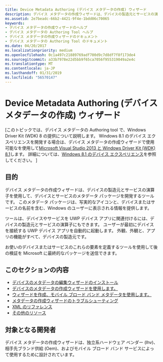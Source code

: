 ```yaml
---
title: Device Metadata Authoring (デバイス メタデータの作成) ウィザード
description: デバイス メタデータの作成ウィザードは、デバイスの製造元とサービスの演算子を使用して、デバイスとサービスのメタデータ パッケージを開発するツールです。
ms.assetid: 2e7beadc-66b2-4421-9f4e-1bdd06c70065
keywords:
- デバイス メタデータの作成ウィザードのヘルプ
- デバイス メタデータの Authoring Tool ヘルプ
- デバイス メタデータの作成ウィザードのドキュメント
- デバイス メタデータの Authoring Tool のドキュメント
ms.date: 04/20/2017
ms.localizationpriority: medium
ms.openlocfilehash: 0c1a497c21889769adf700d9c7d8df7f8f173de4
ms.sourcegitcommit: a33b7978e22d5bb9f65ca7056f955319049a2e4c
ms.translationtype: MT
ms.contentlocale: ja-JP
ms.lasthandoff: 01/31/2019
ms.locfileid: "56570147"
---
```

# <a name="device-metadata-authoring-wizard"></a>Device Metadata Authoring (デバイス メタデータの作成) ウィザード


\[このトピックでは、デバイス メタデータの Authoring tool で、Windows Driver Kit (WDK) 8 の提供について説明します。 Windows 8.1 のデバイス エクスペリエンスを開発する場合は、デバイス メタデータの作成ウィザードで使用可能なを使用して[Microsoft Visual Studio 2013 と Windows Driver Kit (WDK) 8.1](https://go.microsoft.com/fwlink/p/?LinkId=226411)します。 詳細については、[Windows 8.1 のデバイス エクスペリエンス](https://go.microsoft.com/fwlink/p/?linkid=325561)を参照してください。 \]

## <a name="span-idpurposespanpurpose"></a><span id="purpose"></span>目的


デバイス メタデータの作成ウィザードは、デバイスの製造元とサービスの演算子を使用して、デバイスとサービスのメタデータ パッケージを開発するツールです。 このメタデータ パッケージは、写実的なアイコンと、デバイスまたはサービスの名前を含む、Windows のユーザーに表示される情報を提供します。

ツールは、デバイスやサービスを UWP デバイス アプリに関連付けるには、デバイスの製造元とサービスの演算子にもできます。 ユーザーが最初にデバイスを接続する UWP デバイス アプリを自動的に起動します。 外観、外観と、アプリの機能がすべて、デバイスの製造元です。

お使いのデバイスまたはサービスのこれらの要素を定義するツールを使用して後の検証を Microsoft に最終的なパッケージを送信できます。

## <a name="span-idinthissectionspanin-this-section"></a><span id="in_this_section"></span>このセクションの内容


-   [デバイスのメタデータの編集ウィザードのインストール](installing-the-device-metadata-authoring-wizard.md)
-   [デバイスのメタデータの作成ウィザードを使用します。](using-the-authoring-tool.md)
-   [ウィザードを作成、モバイル ブロード バンド メタデータを使用します。](using-the-mobile-broadband-tool.md)
-   [メタデータの作成ウィザードのトラブルシューティング](troubleshooting.md)
-   [XML のリファレンス](xml-reference.md)
-   [その他のリソース](additional-resources.md)

## <a name="span-iddeveloperaudienceheadingspandeveloper-audience"></a><span id="developer_audience_heading"></span>対象となる開発者


デバイス メタデータの作成ウィザードは、独立系ハードウェア ベンダー (Ihv)、相手先ブランド供給 (Oem)、およびモバイル ブロード バンド サービスによって使用するために設計されています。

 

 





